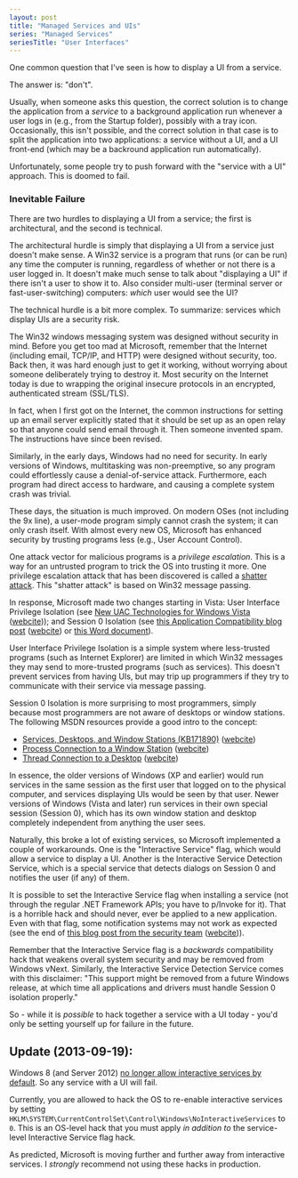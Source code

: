 ```yaml
---
layout: post
title: "Managed Services and UIs"
series: "Managed Services"
seriesTitle: "User Interfaces"
---
```

One common question that I've seen is how to display a UI from a service.

The answer is: "don't".

Usually, when someone asks this question, the correct solution is to change the application from a _service_ to a background application run whenever a user logs in (e.g., from the Startup folder), possibly with a tray icon. Occasionally, this isn't possible, and the correct solution in that case is to split the application into two applications: a service without a UI, and a UI front-end (which may be a backround application run automatically).

Unfortunately, some people try to push forward with the "service with a UI" approach. This is doomed to fail.

### Inevitable Failure

There are two hurdles to displaying a UI from a service; the first is architectural, and the second is technical.

The architectural hurdle is simply that displaying a UI from a service just doesn't make sense. A Win32 service is a program that runs (or can be run) any time the computer is running, regardless of whether or not there is a user logged in. It doesn't make much sense to talk about "displaying a UI" if there isn't a user to show it to. Also consider multi-user (terminal server or fast-user-switching) computers: _which_ user would see the UI?

The technical hurdle is a bit more complex. To summarize: services which display UIs are a security risk.

The Win32 windows messaging system was designed without security in mind. Before you get too mad at Microsoft, remember that the Internet (including email, TCP/IP, and HTTP) were designed without security, too. Back then, it was hard enough just to get it working, without worrying about someone deliberately trying to destroy it. Most security on the Internet today is due to wrapping the original insecure protocols in an encrypted, authenticated stream (SSL/TLS).

<div class="alert alert-info" markdown="1">

In fact, when I first got on the Internet, the common instructions for setting up an email server explicitly stated that it should be set up as an open relay so that anyone could send email through it. Then someone invented spam. The instructions have since been revised.
</div>

Similarly, in the early days, Windows had no need for security. In early versions of Windows, multitasking was non-preemptive, so any program could effortlessly cause a denial-of-service attack. Furthermore, each program had direct access to hardware, and causing a complete system crash was trivial.

These days, the situation is much improved. On modern OSes (not including the 9x line), a user-mode program simply cannot crash the system; it can only crash itself. With almost every new OS, Microsoft has enhanced security by trusting programs less (e.g., User Account Control).

One attack vector for malicious programs is a _privilege escalation_. This is a way for an untrusted program to trick the OS into trusting it more. One privilege escalation attack that has been discovered is called a [shatter attack](http://en.wikipedia.org/wiki/Shatter_attack). This "shatter attack" is based on Win32 message passing.

In response, Microsoft made two changes starting in Vista: User Interface Privilege Isolation (see [New UAC Technologies for Windows Vista](http://msdn.microsoft.com/en-us/library/bb756960.aspx) ([webcite](http://www.webcitation.org/5yJMQ8H2i))); and Session 0 Isolation (see [this Application Compatibility blog post](http://blogs.technet.com/b/askperf/archive/2007/04/27/application-compatibility-session-0-isolation.aspx) ([webcite](http://www.webcitation.org/5yJcr5ySR)) or [this Word document](http://msdn.microsoft.com/en-us/windows/hardware/gg463353)).

User Interface Privilege Isolation is a simple system where less-trusted programs (such as Internet Explorer) are limited in which Win32 messages they may send to more-trusted programs (such as services). This doesn't prevent services from having UIs, but may trip up programmers if they try to communicate with their service via message passing.

Session 0 Isolation is more surprising to most programmers, simply because most programmers are not aware of desktops or window stations. The following MSDN resources provide a good intro to the concept:

- [Services, Desktops, and Window Stations (KB171890)](http://support.microsoft.com/kb/171890) ([webcite](http://www.webcitation.org/5yJMygiUo))
- [Process Connection to a Window Station](http://msdn.microsoft.com/en-us/library/ms684859.aspx) ([webcite](http://www.webcitation.org/5yJN86Gvo))
- [Thread Connection to a Desktop](http://msdn.microsoft.com/en-us/library/ms686744.aspx) ([webcite](http://www.webcitation.org/5yJNBEJc4))

In essence, the older versions of Windows (XP and earlier) would run services in the same session as the first user that logged on to the physical computer, and services displaying UIs would be seen by that user. Newer versions of Windows (Vista and later) run services in their own special session (Session 0), which has its own window station and desktop completely independent from anything the user sees.

Naturally, this broke a lot of existing services, so Microsoft implemented a couple of workarounds. One is the "Interactive Service" flag, which would allow a service to display a UI. Another is the Interactive Service Detection Service, which is a special service that detects dialogs on Session 0 and notifies the user (if any) of them.

It is possible to set the Interactive Service flag when installing a service (not through the regular .NET Framework APIs; you have to p/Invoke for it). That is a horrible hack and should never, ever be applied to a new application. Even with that flag, some notification systems may not work as expected (see the end of [this blog post from the security team](http://blogs.technet.com/b/voy/archive/2007/02/23/services-isolation-in-session-0-of-windows-vista-and-longhorn-server.aspx) ([webcite](http://www.webcitation.org/5yJd1Jb7p))).

Remember that the Interactive Service flag is a _backwards_ compatibility hack that weakens overall system security and may be removed from Windows vNext. Similarly, the Interactive Service Detection Service comes with this disclaimer: "This support might be removed from a future Windows release, at which time all applications and drivers must handle Session 0 isolation properly."

So - while it is _possible_ to hack together a service with a UI today - you'd only be setting yourself up for failure in the future.

## Update (2013-09-19):

Windows 8 (and Server 2012) [no longer allow interactive services by default](http://blogs.technet.com/b/home_is_where_i_lay_my_head/archive/2012/10/09/windows-8-interactive-services-detection-error-1-incorrect-function.aspx). So any service with a UI will fail.

Currently, you are allowed to hack the OS to re-enable interactive services by setting `HKLM\SYSTEM\CurrentControlSet\Control\Windows\NoInteractiveServices` to `0`. This is an OS-level hack that you must apply _in addition to_ the service-level Interactive Service flag hack.

As predicted, Microsoft is moving further and further away from interactive services. I _strongly_ recommend not using these hacks in production.

